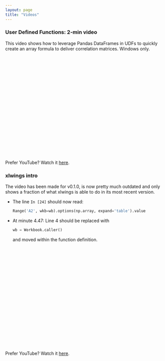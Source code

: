 ```yaml
---
layout: page
title: "Videos"
---
```


### **User Defined Functions: 2-min video**

This video shows how to leverage Pandas DataFrames in UDFs to quickly create an array formula to deliver correlation matrices.
Windows only.

<script charset="ISO-8859-1" src="//fast.wistia.com/assets/external/E-v1.js" async></script><div class="wistia_responsive_padding" style="padding:62.5% 0 0 0;position:relative;"><div class="wistia_responsive_wrapper" style="height:100%;left:0;position:absolute;top:0;width:100%;"><div class="wistia_embed wistia_async_ovf3k3u4w9 seo=false videoFoam=true" style="height:100%;width:100%">&nbsp;</div></div></div>
Prefer YouTube? Watch it <a href="https://youtu.be/l_DgTxQ0aD8" target="_blank">here</a>.

### **xlwings intro**

The video has been made for v0.1.0, is now pretty much outdated and only shows a fraction of what xlwings is able to do in its most recent version.

* The line `In [24]` should now read:
  
  ```python
  Range('A2', wkb=wb).options(np.array, expand='table').value
  ```
  
* At minute 4.47: Line 4 should be replaced with 

  ```python
  wb = Workbook.caller()
  ```

  and moved within the function definition.

<script charset="ISO-8859-1" src="//fast.wistia.com/assets/external/E-v1.js" async></script><div class="wistia_responsive_padding" style="padding:62.5% 0 0 0;position:relative;"><div class="wistia_responsive_wrapper" style="height:100%;left:0;position:absolute;top:0;width:100%;"><div class="wistia_embed wistia_async_fb3pft6wdu seo=false videoFoam=true" style="height:100%;width:100%">&nbsp;</div></div></div>

Prefer YouTube? Watch it <a href="https://youtu.be/Z80kyLcG6JI" target="_blank">here</a>.